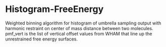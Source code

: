 # Histogram-FreeEnergy
Weighted binning algorithm for histogram of umbrella sampling output with harmonic restraint on center of mass distance between two molecules.
pmf_vert is the list of vertical offset values from WHAM that line up the unrestrained free energy surfaces.
